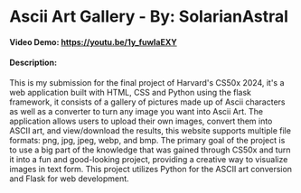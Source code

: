 # Ascii Art Gallery - By: SolarianAstral
#### Video Demo:  <https://youtu.be/1y_fuwIaEXY>
#### Description:
This is my submission for the final project of Harvard's CS50x 2024, it's a web application
built with HTML, CSS and Python using the flask framework, it consists of a gallery of pictures made up of Ascii characters as well as
a converter to turn any image you want into Ascii Art. The application allows users to upload their own images, convert them into ASCII art, and view/download the results,
this website supports multiple file formats: png, jpg, jpeg, webp, and bmp.
The primary goal of the project is to use a big part of the knowledge that was gained through CS50x and turn it into a fun and good-looking project, providing a creative way to visualize images in text form. This project utilizes Python for the ASCII art conversion and Flask for web development.

